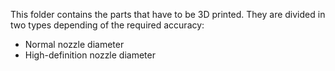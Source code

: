 This folder contains the parts that have to be 3D printed. They are divided in two types depending of the required accuracy:
- Normal nozzle diameter
- High-definition nozzle diameter
